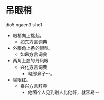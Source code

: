 # 吊眼梢
dio5 ngaen3 sho1
+ 眼梢向上挑起。
  * 如东方言词典
+ 外眼角上扬的眼型。
  * 如皋方言词典
+ 两角上翘的丹凤眼
  * 兴化方言词典
    - 勾郎鼻子～。
+ 喻眼红。
  * 泰兴方言辞典
    - 他箇个人见到别人比他好，就容易～

